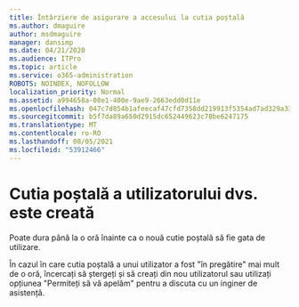 ```yaml
---
title: Întârziere de asigurare a accesului la cutia poștală
ms.author: dmaguire
author: msdmaguire
manager: dansimp
ms.date: 04/21/2020
ms.audience: ITPro
ms.topic: article
ms.service: o365-administration
ROBOTS: NOINDEX, NOFOLLOW
localization_priority: Normal
ms.assetid: a994658a-08e1-400e-9ae9-2663edd0d11e
ms.openlocfilehash: 047c7d854b1afeecaf47cfd7358dd219913f5354ad7ad329a33a795c75da5d7f
ms.sourcegitcommit: b5f7da89a650d2915dc652449623c78be6247175
ms.translationtype: MT
ms.contentlocale: ro-RO
ms.lasthandoff: 08/05/2021
ms.locfileid: "53912466"
---
```

# <a name="your-users-mailbox-is-being-created"></a>Cutia poștală a utilizatorului dvs. este creată

Poate dura până la o oră înainte ca o nouă cutie poștală să fie gata de utilizare.
  
În cazul în care cutia poștală a unui utilizator a fost "în pregătire" mai mult de o oră, încercați să ștergeți și să creați din nou utilizatorul sau utilizați opțiunea "Permiteți să vă apelăm" pentru a discuta cu un inginer de asistență.
  

